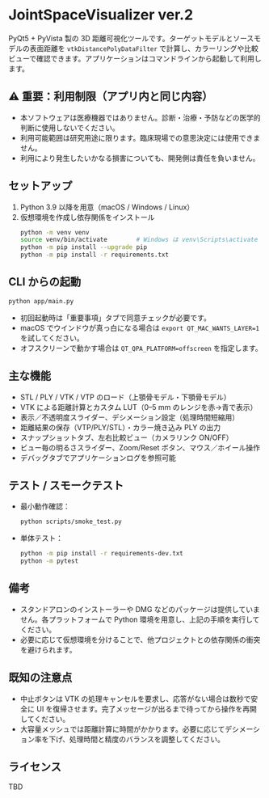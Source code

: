 JointSpaceVisualizer ver.2
==========================

PyQt5 + PyVista 製の 3D 距離可視化ツールです。ターゲットモデルとソースモデルの表面距離を `vtkDistancePolyDataFilter` で計算し、カラーリングや比較ビューで確認できます。アプリケーションはコマンドラインから起動して利用します。

⚠️ 重要：利用制限（アプリ内と同じ内容）
--------------------------------------

- 本ソフトウェアは医療機器ではありません。診断・治療・予防などの医学的判断に使用しないでください。
- 利用可能範囲は研究用途に限ります。臨床現場での意思決定には使用できません。
- 利用により発生したいかなる損害についても、開発側は責任を負いません。

セットアップ
-------------

1. Python 3.9 以降を用意（macOS / Windows / Linux）
2. 仮想環境を作成し依存関係をインストール
   ```bash
   python -m venv venv
   source venv/bin/activate        # Windows は venv\Scripts\activate
   python -m pip install --upgrade pip
   python -m pip install -r requirements.txt
   ```

CLI からの起動
---------------

```bash
python app/main.py
```

- 初回起動時は「重要事項」タブで同意チェックが必要です。
- macOS でウインドウが真っ白になる場合は `export QT_MAC_WANTS_LAYER=1` を試してください。
- オフスクリーンで動かす場合は `QT_QPA_PLATFORM=offscreen` を指定します。

主な機能
---------

- STL / PLY / VTK / VTP のロード（上顎骨モデル・下顎骨モデル）
- VTK による距離計算とカスタム LUT（0–5 mm のレンジを赤→青で表示）
- 表示／不透明度スライダー、デシメーション設定（処理時間短縮用）
- 距離結果の保存（VTP/PLY/STL）・カラー焼き込み PLY の出力
- スナップショットタブ、左右比較ビュー（カメラリンク ON/OFF）
- ビュー毎の明るさスライダー、Zoom/Reset ボタン、マウス／ホイール操作
- デバッグタブでアプリケーションログを参照可能

テスト / スモークテスト
-------------------------

- 最小動作確認：
  ```bash
  python scripts/smoke_test.py
  ```
- 単体テスト：
  ```bash
  python -m pip install -r requirements-dev.txt
  python -m pytest
  ```

備考
----

- スタンドアロンのインストーラーや DMG などのパッケージは提供していません。各プラットフォームで Python 環境を用意し、上記の手順を実行してください。
- 必要に応じて仮想環境を分けることで、他プロジェクトとの依存関係の衝突を避けられます。

既知の注意点
--------------

- 中止ボタンは VTK の処理キャンセルを要求し、応答がない場合は数秒で安全に UI を復帰させます。完了メッセージが出るまで待ってから操作を再開してください。
- 大容量メッシュでは距離計算に時間がかかります。必要に応じてデシメーション率を下げ、処理時間と精度のバランスを調整してください。

ライセンス
-----------

TBD
